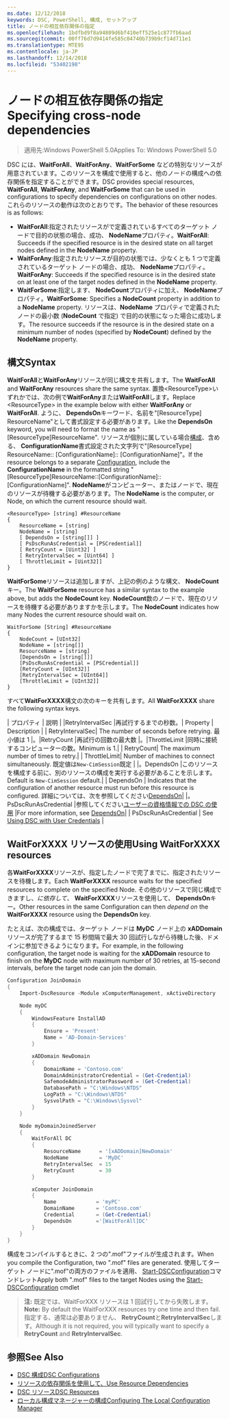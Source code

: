 ```yaml
---
ms.date: 12/12/2018
keywords: DSC, PowerShell, 構成, セットアップ
title: ノードの相互依存関係の指定
ms.openlocfilehash: 1bdfbd9f8a94809d6bf410eff525e1c877fb6aad
ms.sourcegitcommit: 00ff76d7d9414fe585c04740b739b9cf14d711e1
ms.translationtype: MTE95
ms.contentlocale: ja-JP
ms.lasthandoff: 12/14/2018
ms.locfileid: "53402198"
---
```

# <a name="specifying-cross-node-dependencies"></a><span data-ttu-id="d6e11-103">ノードの相互依存関係の指定</span><span class="sxs-lookup"><span data-stu-id="d6e11-103">Specifying cross-node dependencies</span></span>

> <span data-ttu-id="d6e11-104">適用先:Windows PowerShell 5.0</span><span class="sxs-lookup"><span data-stu-id="d6e11-104">Applies To: Windows PowerShell 5.0</span></span>

<span data-ttu-id="d6e11-105">DSC には、**WaitForAll**、**WaitForAny**、**WaitForSome** などの特別なリソースが用意されています。このリソースを構成で使用すると、他のノードの構成への依存関係を指定することができます。</span><span class="sxs-lookup"><span data-stu-id="d6e11-105">DSC provides special resources, **WaitForAll**, **WaitForAny**, and **WaitForSome** that can be used in configurations to specify dependencies on configurations on other nodes.</span></span> <span data-ttu-id="d6e11-106">これらのリソースの動作は次のとおりです。</span><span class="sxs-lookup"><span data-stu-id="d6e11-106">The behavior of these resources is as follows:</span></span>

- <span data-ttu-id="d6e11-107">**WaitForAll**:指定されたリソースがで定義されているすべてのターゲット ノードで目的の状態の場合、成功、 **NodeName**プロパティ。</span><span class="sxs-lookup"><span data-stu-id="d6e11-107">**WaitForAll**: Succeeds if the specified resource is in the desired state on all target nodes defined in the **NodeName** property.</span></span>
- <span data-ttu-id="d6e11-108">**WaitForAny**:指定されたリソースが目的の状態では、少なくとも 1 つで定義されているターゲット ノードの場合、成功、 **NodeName**プロパティ。</span><span class="sxs-lookup"><span data-stu-id="d6e11-108">**WaitForAny**: Succeeds if the specified resource is in the desired state on at least one of the target nodes defined in the **NodeName** property.</span></span>
- <span data-ttu-id="d6e11-109">**WaitForSome**:指定します、 **NodeCount**プロパティに加え、 **NodeName**プロパティ。</span><span class="sxs-lookup"><span data-stu-id="d6e11-109">**WaitForSome**: Specifies a **NodeCount** property in addition to a **NodeName** property.</span></span> <span data-ttu-id="d6e11-110">リソースは、**NodeName** プロパティで定義されたノードの最小数 (**NodeCount** で指定) で目的の状態になった場合に成功します。</span><span class="sxs-lookup"><span data-stu-id="d6e11-110">The resource succeeds if the resource is in the desired state on a minimum number of nodes (specified by **NodeCount**) defined by the **NodeName** property.</span></span>

## <a name="syntax"></a><span data-ttu-id="d6e11-111">構文</span><span class="sxs-lookup"><span data-stu-id="d6e11-111">Syntax</span></span>

<span data-ttu-id="d6e11-112">**WaitForAll**と**WaitForAny**リソースが同じ構文を共有します。</span><span class="sxs-lookup"><span data-stu-id="d6e11-112">The **WaitForAll** and **WaitForAny** resources share the same syntax.</span></span> <span data-ttu-id="d6e11-113">置換\<ResourceType\>いずれかでは、次の例で**WaitForAny**または**WaitForAll**します。</span><span class="sxs-lookup"><span data-stu-id="d6e11-113">Replace \<ResourceType\> in the example below with either **WaitForAny** or **WaitForAll**.</span></span>
<span data-ttu-id="d6e11-114">ように、 **DependsOn**キーワード、名前を"[ResourceType] ResourceName"として書式設定する必要があります。</span><span class="sxs-lookup"><span data-stu-id="d6e11-114">Like the **DependsOn** keyword, you will need to format the name as "[ResourceType]ResourceName".</span></span> <span data-ttu-id="d6e11-115">リソースが個別に属している場合[構成](configurations.md)、含める、 **ConfigurationName**書式設定された文字列で"[ResourceType] ResourceName:: [ConfigurationName]:: [ConfigurationName]"。</span><span class="sxs-lookup"><span data-stu-id="d6e11-115">If the resource belongs to a separate [Configuration](configurations.md), include the **ConfigurationName** in the formatted string "[ResourceType]ResourceName::[ConfigurationName]::[ConfigurationName]".</span></span> <span data-ttu-id="d6e11-116">**NodeName**がコンピューター、またはノードで、現在のリソースが待機する必要があります。</span><span class="sxs-lookup"><span data-stu-id="d6e11-116">The **NodeName** is the computer, or Node, on which the current resource should wait.</span></span>

```
<ResourceType> [string] #ResourceName
{
    ResourceName = [string]
    NodeName = [string]
    [ DependsOn = [string[]] ]
    [ PsDscRunAsCredential = [PSCredential]]
    [ RetryCount = [Uint32] ]
    [ RetryIntervalSec = [Uint64] ]
    [ ThrottleLimit = [Uint32]]
}
```

<span data-ttu-id="d6e11-117">**WaitForSome**リソースは追加しますが、上記の例のような構文、 **NodeCount**キー。</span><span class="sxs-lookup"><span data-stu-id="d6e11-117">The **WaitForSome** resource has a similar syntax to the example above, but adds the **NodeCount** key.</span></span> <span data-ttu-id="d6e11-118">**NodeCount**数のノードで、現在のリソースを待機する必要がありますかを示します。</span><span class="sxs-lookup"><span data-stu-id="d6e11-118">The **NodeCount** indicates how many Nodes the current resource should wait on.</span></span>

```
WaitForSome [String] #ResourceName
{
    NodeCount = [UInt32]
    NodeName = [string[]]
    ResourceName = [string]
    [DependsOn = [string[]]]
    [PsDscRunAsCredential = [PSCredential]]
    [RetryCount = [UInt32]]
    [RetryIntervalSec = [UInt64]]
    [ThrottleLimit = [UInt32]]
}
```

<span data-ttu-id="d6e11-119">すべて**WaitForXXXX**構文の次のキーを共有します。</span><span class="sxs-lookup"><span data-stu-id="d6e11-119">All **WaitForXXXX** share the following syntax keys.</span></span>

<span data-ttu-id="d6e11-120">| プロパティ | 説明 | |RetryIntervalSec |再試行するまでの秒数。</span><span class="sxs-lookup"><span data-stu-id="d6e11-120">|  Property  |  Description   | | RetryIntervalSec| The number of seconds before retrying.</span></span> <span data-ttu-id="d6e11-121">最小値は 1 |。|RetryCount |再試行の回数の最大数 |。|ThrottleLimit |同時に接続するコンピューターの数。</span><span class="sxs-lookup"><span data-stu-id="d6e11-121">Minimum is 1.| | RetryCount| The maximum number of times to retry.| | ThrottleLimit| Number of machines to connect simultaneously.</span></span> <span data-ttu-id="d6e11-122">既定値は`New-CimSession`既定 | |。DependsOn |このリソースを構成する前に、別のリソースの構成を実行する必要があることを示します。</span><span class="sxs-lookup"><span data-stu-id="d6e11-122">Default is `New-CimSession` default.| | DependsOn | Indicates that the configuration of another resource must run before this resource is configured.</span></span> <span data-ttu-id="d6e11-123">詳細については、次を参照してください[DependsOn](resource-depends-on.md)| |。PsDscRunAsCredential |参照してください[ユーザーの資格情報での DSC の使用](./runAsUser.md) |</span><span class="sxs-lookup"><span data-stu-id="d6e11-123">For more information, see [DependsOn](resource-depends-on.md)| | PsDscRunAsCredential | See [Using DSC with User Credentials](./runAsUser.md) |</span></span>


## <a name="using-waitforxxxx-resources"></a><span data-ttu-id="d6e11-124">WaitForXXXX リソースの使用</span><span class="sxs-lookup"><span data-stu-id="d6e11-124">Using WaitForXXXX resources</span></span>

<span data-ttu-id="d6e11-125">各**WaitForXXXX**リソースが、指定したノードで完了までに、指定されたリソースを待機します。</span><span class="sxs-lookup"><span data-stu-id="d6e11-125">Each **WaitForXXXX** resource waits for the specified resources to complete on the specified Node.</span></span> <span data-ttu-id="d6e11-126">その他のリソースで同じ構成できますし、*に依存して*、 **WaitForXXXX**リソースを使用して、 **DependsOn**キー。</span><span class="sxs-lookup"><span data-stu-id="d6e11-126">Other resources in the same Configuration can then *depend on* the **WaitForXXXX** resource using the **DependsOn** key.</span></span>

<span data-ttu-id="d6e11-127">たとえば、次の構成では、ターゲット ノードは **MyDC** ノード上の **xADDomain** リソースが完了するまで 15 秒間隔で最大 30 回試行しながら待機した後、ドメインに参加できるようになります。</span><span class="sxs-lookup"><span data-stu-id="d6e11-127">For example, in the following configuration, the target node is waiting for the **xADDomain** resource to finish on the **MyDC** node with maximum number of 30 retries, at 15-second intervals, before the target node can join the domain.</span></span>

```powershell
Configuration JoinDomain
{
    Import-DscResource -Module xComputerManagement, xActiveDirectory

    Node myDC
    {
        WindowsFeature InstallAD
        {
            Ensure = 'Present'
            Name = 'AD-Domain-Services'
        }

        xADDomain NewDomain
        {
            DomainName = 'Contoso.com'
            DomainAdministratorCredential = (Get-Credential)
            SafemodeAdministratorPassword = (Get-Credential)
            DatabasePath = "C:\Windows\NTDS"
            LogPath = "C:\Windows\NTDS"
            SysvolPath = "C:\Windows\Sysvol"
        }
    }

    Node myDomainJoinedServer
    {
        WaitForAll DC
        {
            ResourceName      = '[xADDomain]NewDomain'
            NodeName          = 'MyDC'
            RetryIntervalSec  = 15
            RetryCount        = 30
        }

        xComputer JoinDomain
        {
            Name             = 'myPC'
            DomainName       = 'Contoso.com'
            Credential       = (Get-Credential)
            DependsOn        ='[WaitForAll]DC'
        }
    }
}
```

<span data-ttu-id="d6e11-128">構成をコンパイルするときに、2 つの".mof"ファイルが生成されます。</span><span class="sxs-lookup"><span data-stu-id="d6e11-128">When you compile the Configuration, two ".mof" files are generated.</span></span> <span data-ttu-id="d6e11-129">使用してターゲット ノードに".mof"の両方のファイルを適用、 [Start-DSCConfiguration](/powershell/module/psdesiredstateconfiguration/start-dscconfiguration)コマンドレット</span><span class="sxs-lookup"><span data-stu-id="d6e11-129">Apply both ".mof" files to the target Nodes using the [Start-DSCConfiguration](/powershell/module/psdesiredstateconfiguration/start-dscconfiguration) cmdlet</span></span>

><span data-ttu-id="d6e11-130">**注:** 既定では、WaitForXXX リソースは 1 回試行してから失敗します。</span><span class="sxs-lookup"><span data-stu-id="d6e11-130">**Note:** By default the WaitForXXX resources try one time and then fail.</span></span> <span data-ttu-id="d6e11-131">指定する、通常は必要ありません、 **RetryCount**と**RetryIntervalSec**します。</span><span class="sxs-lookup"><span data-stu-id="d6e11-131">Although it is not required, you will typically want to specify a **RetryCount** and **RetryIntervalSec**.</span></span>

## <a name="see-also"></a><span data-ttu-id="d6e11-132">参照</span><span class="sxs-lookup"><span data-stu-id="d6e11-132">See Also</span></span>

- [<span data-ttu-id="d6e11-133">DSC 構成</span><span class="sxs-lookup"><span data-stu-id="d6e11-133">DSC Configurations</span></span>](configurations.md)
- [<span data-ttu-id="d6e11-134">リソースの依存関係を使用して、</span><span class="sxs-lookup"><span data-stu-id="d6e11-134">Use Resource Dependencies</span></span>](resource-depends-on.md)
- [<span data-ttu-id="d6e11-135">DSC リソース</span><span class="sxs-lookup"><span data-stu-id="d6e11-135">DSC Resources</span></span>](../resources/resources.md)
- [<span data-ttu-id="d6e11-136">ローカル構成マネージャーの構成</span><span class="sxs-lookup"><span data-stu-id="d6e11-136">Configuring The Local Configuration Manager</span></span>](../managing-nodes/metaConfig.md)
